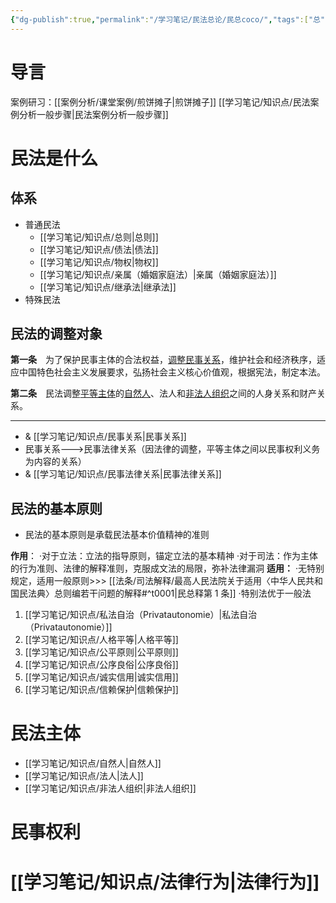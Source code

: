 ```yaml
---
{"dg-publish":true,"permalink":"/学习笔记/民法总论/民总coco/","tags":["总"]}
---
```


# 导言
案例研习：[[案例分析/课堂案例/煎饼摊子\|煎饼摊子]]
[[学习笔记/知识点/民法案例分析一般步骤\|民法案例分析一般步骤]]

# 民法是什么

## 体系
- 普通民法
	- [[学习笔记/知识点/总则\|总则]]
	- [[学习笔记/知识点/债法\|债法]]
	- [[学习笔记/知识点/物权\|物权]]
	- [[学习笔记/知识点/亲属（婚姻家庭法）\|亲属（婚姻家庭法）]]
	- [[学习笔记/知识点/继承法\|继承法]]
- 特殊民法
## 民法的调整对象 

<div class="transclusion internal-embed is-loaded"><div class="markdown-embed">



**第一条**　为了保护民事主体的合法权益，<u>调整民事关系</u>，维护社会和经济秩序，适应中国特色社会主义发展要求，弘扬社会主义核心价值观，根据宪法，制定本法。 

</div></div>


<div class="transclusion internal-embed is-loaded"><div class="markdown-embed">



**第二条**　民法调整<u>平等主体</u>的<u>自然人</u>、法人和<u>非法人组织</u>之间的人身关系和财产关系。 

</div></div>


---

- & [[学习笔记/知识点/民事关系\|民事关系]]
- 民事关系--->民事法律关系（因法律的调整，平等主体之间以民事权利义务为内容的关系）
- & [[学习笔记/知识点/民事法律关系\|民事法律关系]]


## 民法的基本原则
- 民法的基本原则是承载民法基本价值精神的准则

**作用**：
·对于立法：立法的指导原则，锚定立法的基本精神
·对于司法：作为主体的行为准则、法律的解释准则，克服成文法的局限，弥补法律漏洞
**适用：**
·无特别规定，适用一般原则>>> [[法条/司法解释/最高人民法院关于适用〈中华人民共和国民法典〉总则编若干问题的解释#^t0001\|民总释第 1 条]]
·特别法优于一般法

1. [[学习笔记/知识点/私法自治（Privatautonomie）\|私法自治（Privatautonomie）]]
2. [[学习笔记/知识点/人格平等\|人格平等]]
3. [[学习笔记/知识点/公平原则\|公平原则]]
4. [[学习笔记/知识点/公序良俗\|公序良俗]]
5. [[学习笔记/知识点/诚实信用\|诚实信用]]
6. [[学习笔记/知识点/信赖保护\|信赖保护]]
# 民法主体
- [[学习笔记/知识点/自然人\|自然人]]
- [[学习笔记/知识点/法人\|法人]]
- [[学习笔记/知识点/非法人组织\|非法人组织]]
# 民事权利

# [[学习笔记/知识点/法律行为\|法律行为]]
